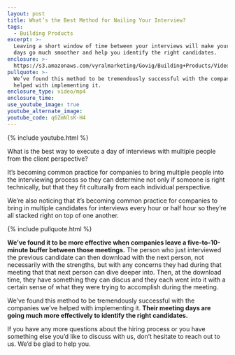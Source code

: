 ```yaml
---
layout: post
title: What’s the Best Method for Nailing Your Interview?
tags:
  - Building Products
excerpt: >-
  Leaving a short window of time between your interviews will make your meeting
  days go much smoother and help you identify the right candidates.
enclosure: >-
  https://s3.amazonaws.com/vyralmarketing/Govig/Building+Products/Videos/2017/Nail+Your+Interview+-+Oct+1.mp4
pullquote: >-
  We’ve found this method to be tremendously successful with the companies we’ve
  helped with implementing it.
enclosure_type: video/mp4
enclosure_time:
use_youtube_image: true
youtube_alternate_image:
youtube_code: q6ZmNlsK-H4
---
```



{% include youtube.html %}

What is the best way to execute a day of interviews with multiple people from the client perspective?

It’s becoming common practice for companies to bring multiple people into the interviewing process so they can determine not only if someone is right technically, but that they fit culturally from each individual perspective.

We’re also noticing that it’s becoming common practice for companies to bring in multiple candidates for interviews every hour or half hour so they’re all stacked right on top of one another.

{% include pullquote.html %}

**We’ve found it to be more effective when companies leave a five-to-10-minute buffer between those meetings.** The person who just interviewed the previous candidate can then download with the next person, not necessarily with the strengths, but with any concerns they had during that meeting that that next person can dive deeper into. Then, at the download time, they have something they can discus and they each went into it with a certain sense of what they were trying to accomplish during the meeting.

We’ve found this method to be tremendously successful with the companies we’ve helped with implementing it. **Their meeting days are going much more effectively to identify the right candidates.**

If you have any more questions about the hiring process or you have something else you’d like to discuss with us, don’t hesitate to reach out to us. We’d be glad to help you.